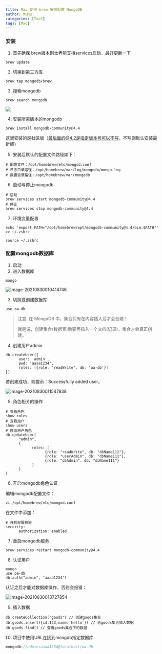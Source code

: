 ```yaml
---
title: Mac 使用 brew 安装配置 MongoDB
author: MuMu
categories: [Tool]
tags: [Mac]
---
```


### 安装

1. 首先确保 brew版本别太老能支持services启动，最好更新一下

````shell
brew update
````

2. 切换到第三方库

```shell
brew tap mongodb/brew
```

3. 搜索mongodb

```shell
brew search mongodb
```

![](https://cdn.jsdelivr.net/gh/piggy925/BlogAssets@main/uPic/Jw-110.jpg)

4. 安装所需版本的mongodb

```shell
brew install mongodb-community@4.4
```

这里安装的是社区版（最后面的@4.2是指定版本号可以不写，不写则默认安装最新版）

5. 安装后默认的配置文件路径如下：

````shell
# 配置文件：/opt/homebrew/etc/mongod.conf
# 日志目录路径：/opt/homebrew/var/log/mongodb/mongo.log
# 数据目录路径：/opt/homebrew/var/mongodb
````

6. 启动与停止mongodb

````shell
# 启动
brew services start mongodb-community@4.4
# 停止
brew services stop mongodb-community@4.4
````

7. 环境变量配置

````shell
echo 'export PATH="/opt/homebrew/opt/mongodb-community@4.4/bin:$PATH"' >> ~/.zshrc
````

````shell
source ~/.zshrc
````

### 配置mongodb数据库

1. 启动
2. 进入数据库

````shell
mongo
````

![image-20210830010414746](https://cdn.jsdelivr.net/gh/piggy925/BlogAssets@main/uPic/Jw-111.png)

3. 切换或创建数据库

````shell
use oa-db
````
> 注意: 在 MongoDB 中，集合只有在内容插入后才会创建！
>
> 就是说，创建集合(数据表)后要再插入一个文档(记录)，集合才会真正创建。

4. 创建用户admin

````shell
db.createUser({
      user: 'admin',
      pwd: 'aaaa1234',
      roles: [{role: 'readWrite', db: 'oa-db'}]
})
````
若创建成功，则提示：Successfully added user。

![image-20210830011547838](https://cdn.jsdelivr.net/gh/piggy925/BlogAssets@main/uPic/Jw-112.png)

5. 角色相关的操作

````shell
# 查看角色
show roles
# 查看用户
show users
# 修改用户角色
db.updateUser(
      "admin",
      {
            roles: [
                  {role: "readWrite", db: "dbName111"},
                  {role: "userAdmin", db: "dbName111"},
                  {role: "dbAdmin", db: "dbName111"}
            ]
      }
)
````

6. 开启mongodb角色认证

编辑mongodb配置文件：

````shell
vi /opt/homebrew/etc/mongod.conf
````

在文件中添加：

````shell
# 开启权限校验
security:
      authorization: enabled
````

7. 重启mongodb服务

````shell
brew services restart mongodb-community@4.4
````

8. 认证用户

````shell
mongo
use oa-db
db.auth("admin", "aaaa1234")
````

认证之后才能对数据库操作，否则会报错：

![image-20210830013727854](https://cdn.jsdelivr.net/gh/piggy925/BlogAssets@main/uPic/Jw-113.png)

9. 插入数据

````shell
db.createCollection("goods") // 创建goods集合
db.goods.insert({id:123,name:'hello'}) // 给goods集合插入数据
db.goods.find() // 查看goods集合下的数据
````

10. 项目中使用URL连接到mongdb指定数据库

````java
mongodb://admin:aaaa1234@localhost/oa-db
````